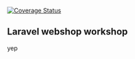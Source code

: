 [![Coverage Status](https://coveralls.io/repos/github/JeremiahKoeiman/laravel-webshop-workshop/badge.svg?branch=master)](https://coveralls.io/github/JeremiahKoeiman/laravel-webshop-workshop?branch=master)

## Laravel webshop workshop
yep
